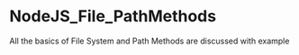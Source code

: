 # NodeJS_File_PathMethods
All the basics of File System and Path Methods are discussed with example

